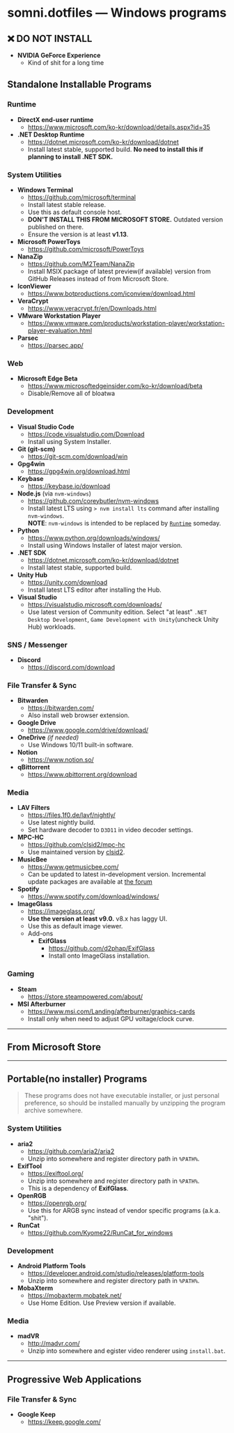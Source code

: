 somni.dotfiles ― Windows programs
=================================

## ❌ DO NOT INSTALL
- **NVIDIA GeForce Experience**
  - Kind of shit for a long time

## Standalone Installable Programs
### Runtime
- **DirectX end-user runtime**
  - https://www.microsoft.com/ko-kr/download/details.aspx?id=35
- **.NET Desktop Runtime**
  - https://dotnet.microsoft.com/ko-kr/download/dotnet
  - Install latest stable, supported build. **No need to install this if planning to install .NET SDK.**

### System Utilities
- **Windows Terminal**
  - https://github.com/microsoft/terminal
  - Install latest stable release.
  - Use this as default console host.
  - **DON'T INSTALL THIS FROM MICROSOFT STORE.** Outdated version published on there.
  - Ensure the version is at least **v1.13**.
- **Microsoft PowerToys**
  - https://github.com/microsoft/PowerToys
- **NanaZip**
  - https://github.com/M2Team/NanaZip
  - Install MSIX package of latest preview(if available) version from GitHub Releases instead of from Microsoft Store.
- **IconViewer**
  - https://www.botproductions.com/iconview/download.html
- **VeraCrypt**
  - https://www.veracrypt.fr/en/Downloads.html
- **VMware Workstation Player**
  - https://www.vmware.com/products/workstation-player/workstation-player-evaluation.html
- **Parsec**
  - https://parsec.app/

### Web
- **Microsoft Edge Beta**
  - https://www.microsoftedgeinsider.com/ko-kr/download/beta
  - Disable/Remove all of bloatwa

### Development
- **Visual Studio Code**
  - https://code.visualstudio.com/Download
  - Install using System Installer.
- **Git (git-scm)**
  - https://git-scm.com/download/win
- **Gpg4win**
  - https://gpg4win.org/download.html
- **Keybase**
  - https://keybase.io/download
- **Node.js** (via `nvm-windows`)
  - https://github.com/coreybutler/nvm-windows
  - Install latest LTS using `> nvm install lts` command after installing `nvm-windows`.<br/>**NOTE**: `nvm-windows` is intended to be replaced by [`Runtime`](https://github.com/coreybutler/nvm-windows/wiki/Runtime) someday.
- **Python**
  - https://www.python.org/downloads/windows/
  - Install using Windows Installer of latest major version.
- **.NET SDK**
  - https://dotnet.microsoft.com/ko-kr/download/dotnet
  - Install latest stable, supported build.
- **Unity Hub**
  - https://unity.com/download
  - Install latest LTS editor after installing the Hub.
- **Visual Studio**
  - https://visualstudio.microsoft.com/downloads/
  - Use latest version of Community edition. Select "at least" `.NET Desktop Development`, `Game Development with Unity`(uncheck Unity Hub) workloads.

### SNS / Messenger
- **Discord**
  - https://discord.com/download

### File Transfer & Sync
- **Bitwarden**
  - https://bitwarden.com/
  - Also install web browser extension.
- **Google Drive**
  - https://www.google.com/drive/download/
- **OneDrive** *(if needed)*
  - Use Windows 10/11 built-in software.
- **Notion**
  - https://www.notion.so/
- **qBittorrent**
  - https://www.qbittorrent.org/download

### Media
- **LAV Filters**
  - https://files.1f0.de/lavf/nightly/
  - Use latest nightly build.
  - Set hardware decoder to `D3D11` in video decoder settings.
- **MPC-HC**
  - https://github.com/clsid2/mpc-hc
  - Use maintained version by [clsid2](https://github.com/clsid2).
- **MusicBee**
  - https://www.getmusicbee.com/
  - Can be updated to latest in-development version. Incremental update packages are available at [the forum](https://getmusicbee.com/forum/index.php?board=6.0)
- **Spotify**
  - https://www.spotify.com/download/windows/
- **ImageGlass**
  - https://imageglass.org/
  - **Use the version at least v9.0.** v8.x has laggy UI.
  - Use this as default image viewer.
  - Add-ons
    - **ExifGlass**
      - https://github.com/d2phap/ExifGlass
      - Install onto ImageGlass installation.

### Gaming
- **Steam**
  - https://store.steampowered.com/about/
- **MSI Afterburner**
  - https://www.msi.com/Landing/afterburner/graphics-cards
  - Install only when need to adjust GPU voltage/clock curve.

---

## From Microsoft Store

---

## Portable(no installer) Programs
> These programs does not have executable installer, or just personal preference, so should be installed manually by unzipping the program archive somewhere.

### System Utilities
- **aria2**
  - https://github.com/aria2/aria2
  - Unzip into somewhere and register directory path in `%PATH%`.
- **ExifTool**
  - https://exiftool.org/
  - Unzip into somewhere and register directory path in `%PATH%`.
  - This is a dependency of **ExifGlass**.
- **OpenRGB**
  - https://openrgb.org/
  - Use this for ARGB sync instead of vendor specific programs (a.k.a. "shit").
- **RunCat**
  - https://github.com/Kyome22/RunCat_for_windows

### Development
- **Android Platform Tools**
  - https://developer.android.com/studio/releases/platform-tools
  - Unzip into somewhere and register directory path in `%PATH%`.
- **MobaXterm**
  - https://mobaxterm.mobatek.net/
  - Use Home Edition. Use Preview version if available.

### Media
- **madVR**
  - http://madvr.com/
  - Unzip into somewhere and egister video renderer using `install.bat`.

---

## Progressive Web Applications
### File Transfer & Sync
- **Google Keep**
  - https://keep.google.com/
